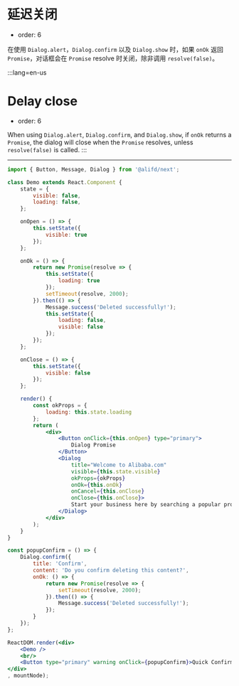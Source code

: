 # 延迟关闭

- order: 6

在使用 `Dialog.alert`，`Dialog.confirm` 以及 `Dialog.show` 时，如果 `onOk` 返回 `Promise`，对话框会在 `Promise` resolve 时关闭，除非调用 `resolve(false)`。

:::lang=en-us
# Delay close

- order: 6

When using `Dialog.alert`, `Dialog.confirm`, and `Dialog.show`, if `onOk` returns a `Promise`, the dialog will close when the `Promise` resolves, unless `resolve(false)` is called.
:::

---

````jsx
import { Button, Message, Dialog } from '@alifd/next';

class Demo extends React.Component {
    state = {
        visible: false,
        loading: false,
    };

    onOpen = () => {
        this.setState({
            visible: true
        });
    };

    onOk = () => {
        return new Promise(resolve => {
            this.setState({
                loading: true
            });
            setTimeout(resolve, 2000);
        }).then(() => {
            Message.success('Deleted successfully!');
            this.setState({
                loading: false,
                visible: false
            });
        });
    };

    onClose = () => {
        this.setState({
            visible: false
        });
    };

    render() {
        const okProps = {
            loading: this.state.loading
        };
        return (
            <div>
                <Button onClick={this.onOpen} type="primary">
                    Dialog Promise
                </Button>
                <Dialog
                    title="Welcome to Alibaba.com"
                    visible={this.state.visible}
                    okProps={okProps}
                    onOk={this.onOk}
                    onCancel={this.onClose}
                    onClose={this.onClose}>
                    Start your business here by searching a popular product
                </Dialog>
            </div>
        );
    }
}

const popupConfirm = () => {
    Dialog.confirm({
        title: 'Confirm',
        content: 'Do you confirm deleting this content?',
        onOk: () => {
            return new Promise(resolve => {
                setTimeout(resolve, 2000);
            }).then(() => {
                Message.success('Deleted successfully!');
            });
        }
    });
};

ReactDOM.render(<div>
    <Demo />
    <br/>
    <Button type="primary" warning onClick={popupConfirm}>Quick Confirm Promise</Button>
</div>
, mountNode);
````
